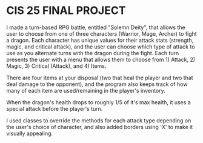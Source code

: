 # CIS 25 FINAL PROJECT

I made a turn-based RPG battle, entitled "Solemn Deity", that allows the user to choose from one of three characters 
(Warrior, Mage, Archer) to fight a dragon. Each character has unique values for their attack stats (strength, magic, 
and critical attack), and the user can choose which type of attack to use as you alternate turns with the dragon during
the fight. Each turn presents the user with a menu that allows them to choose from 1) Attack, 2) Magic, 3) Critical (Attack),
and 4) Items. 

There are four items at your disposal (two that heal the player and two that deal damage to the opponent),
and the program also keeps track of how many of each item are used/remaining in the player's inventory.

When the dragon's health drops to roughly 1/5 of it's max health, it uses a special attack before the player's turn.

I used classes to override the methods for each attack type depending on the user's choice of character, and also added
borders using 'X' to make it visually appealing.
